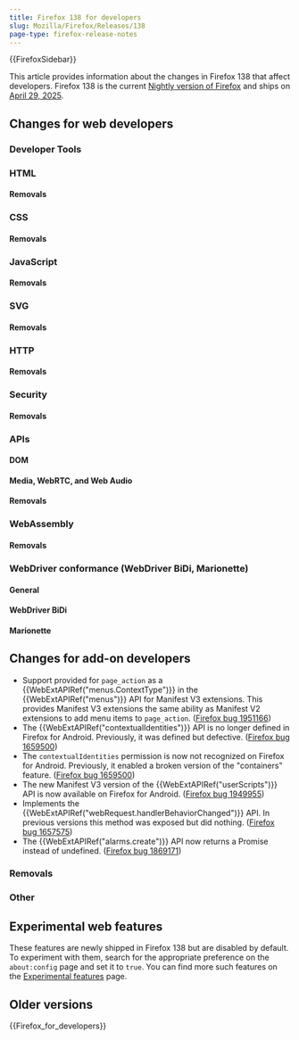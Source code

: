 ```yaml
---
title: Firefox 138 for developers
slug: Mozilla/Firefox/Releases/138
page-type: firefox-release-notes
---
```


{{FirefoxSidebar}}

This article provides information about the changes in Firefox 138 that affect developers. Firefox 138 is the current [Nightly version of Firefox](https://www.mozilla.org/en-US/firefox/channel/desktop/#nightly) and ships on [April 29, 2025](https://whattrainisitnow.com/release/?version=138).

## Changes for web developers

### Developer Tools

### HTML

#### Removals

### CSS

#### Removals

### JavaScript

#### Removals

### SVG

#### Removals

### HTTP

#### Removals

### Security

#### Removals

### APIs

#### DOM

#### Media, WebRTC, and Web Audio

#### Removals

### WebAssembly

#### Removals

### WebDriver conformance (WebDriver BiDi, Marionette)

#### General

#### WebDriver BiDi

#### Marionette

## Changes for add-on developers

- Support provided for `page_action` as a {{WebExtAPIRef("menus.ContextType")}} in the {{WebExtAPIRef("menus")}} API for Manifest V3 extensions. This provides Manifest V3 extensions the same ability as Manifest V2 extensions to add menu items to `page_action`. ([Firefox bug 1951166](https://bugzil.la/1951166))
- The {{WebExtAPIRef("contextualIdentities")}} API is no longer defined in Firefox for Android. Previously, it was defined but defective. ([Firefox bug 1659500](https://bugzil.la/1659500))
- The `contextualIdentities` permission is now not recognized on Firefox for Android. Previously, it enabled a broken version of the "containers" feature. ([Firefox bug 1659500](https://bugzil.la/1659500))
- The new Manifest V3 version of the {{WebExtAPIRef("userScripts")}} API is now available on Firefox for Android. ([Firefox bug 1949955](https://bugzil.la/1949955))
- Implements the {{WebExtAPIRef("webRequest.handlerBehaviorChanged")}} API. In previous versions this method was exposed but did nothing. ([Firefox bug 1657575](https://bugzil.la/1657575))
- The {{WebExtAPIRef("alarms.create")}} API now returns a Promise instead of undefined. ([Firefox bug 1869171](https://bugzil.la/1869171))

### Removals

### Other

## Experimental web features

These features are newly shipped in Firefox 138 but are disabled by default. To experiment with them, search for the appropriate preference on the `about:config` page and set it to `true`. You can find more such features on the [Experimental features](/en-US/docs/Mozilla/Firefox/Experimental_features) page.

## Older versions

{{Firefox_for_developers}}
